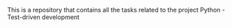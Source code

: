 This is a repository that contains all the tasks related to the project Python - Test-driven development
